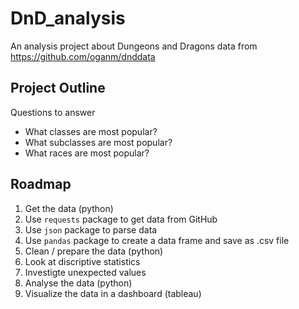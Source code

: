 # DnD_analysis
An analysis project about Dungeons and Dragons data from https://github.com/oganm/dnddata

## Project Outline

Questions to answer
- What classes are most popular?
- What subclasses are most popular?
- What races are most popular?

## Roadmap
1. Get the data (python)
  1. Use ```requests``` package to get data from GitHub
  2. Use ```json``` package to parse data
  3. Use ```pandas``` package to create a data frame and save as .csv file
2. Clean / prepare the data (python)
  1. Look at discriptive statistics
  2. Investigte unexpected values
3. Analyse the data (python)
4. Visualize the data in a dashboard (tableau)

